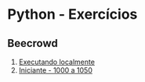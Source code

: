 # Python - Exercícios

## Beecrowd

1. [Executando localmente](beecrowd/lendo-entradas.md)
1. [Iniciante - 1000 a 1050](beecrowd/bee-iniciante-1000-1050.md)
